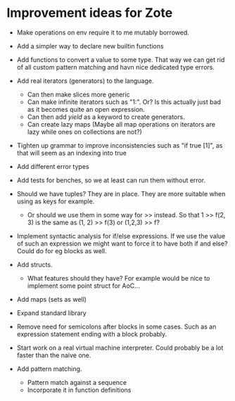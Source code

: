 # Improvement ideas for Zote

* Make operations on env require it to me mutably borrowed.

* Add a simpler way to declare new builtin functions

* Add functions to convert a value to some type. That way we can get rid of all custom pattern matching and havn nice dedicated type errors.

* Add real iterators (generators) to the language.
  * Can then make slices more generic
  * Can make infinite iterators such as "1:". Or? Is this actually just bad as it becomes quite an open expression.
  * Can then add _yield_ as a keyword to create generators.
  * Can create lazy maps (Maybe all map operations on iterators are lazy while ones on collections are not?) 

* Tighten up grammar to improve inconsistencies such as "if true [1]", as that will seem as an indexing into true

* Add different error types

* Add tests for benches, so we at least can run them without error.

* Should we have tuples? They are in place. They are more suitable when using as keys for example. 
  * Or should we use them in some way for >> instead. So that 1 >> f(2, 3) is the same as (1, 2) >> f(3) or (1,2,3) >> f? 

* Implement syntactic analysis for if/else expressions. If we use the value of such an expression we might want to force it to have both if and else? Could do for eg blocks as well.

* Add structs.
  * What features should they have? For example would be nice to implement some point struct for AoC...

* Add maps (sets as well)

* Expand standard library

* Remove need for semicolons after blocks in some cases. Such as an expression statement ending with a block probably.

* Start work on a real virtual machine interpreter. Could probably be a lot faster than the naive one.

* Add pattern matching.
  * Pattern match against a sequence
  * Incorporate it in function definitions
  
